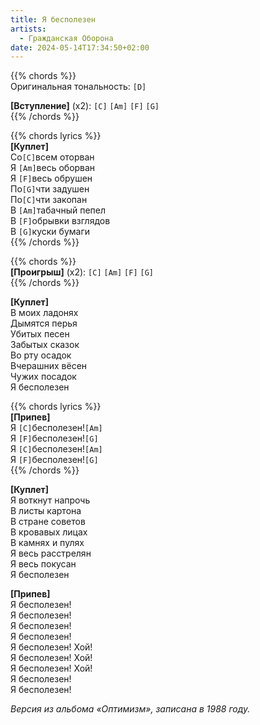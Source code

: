 ```yaml
---
title: Я бесполезен
artists: 
  - Гражданская Оборона
date: 2024-05-14T17:34:50+02:00
---
```


{{% chords %}}  
Оригинальная тональность: `[D]`  
  
**[Вступление]** (х2): `[C]` `[Am]` `[F]` `[G]`  
{{% /chords %}}

{{% chords lyrics %}}  
**[Куплет]**  
Со`[C]`всем оторван  
Я `[Am]`весь оборван  
Я `[F]`весь обрушен  
По`[G]`чти задушен  
По`[C]`чти закопан  
В `[Am]`табачный пепел  
В `[F]`обрывки взглядов  
В `[G]`куски бумаги  
{{% /chords %}}  

{{% chords %}}  
**[Проигрыш]** (x2): `[C]` `[Am]` `[F]` `[G]`  
{{% /chords %}}  

**[Куплет]**  
В моих ладонях  
Дымятся перья  
Убитых песен  
Забытых сказок  
Во рту осадок  
Вчерашних вёсен  
Чужих посадок  
Я бесполезен  

{{% chords lyrics %}}  
**[Припев]**  
Я `[C]`бесполезен!`[Am]`  
Я `[F]`бесполезен!`[G]`  
Я `[C]`бесполезен!`[Am]`  
Я `[F]`бесполезен!`[G]`  
{{% /chords %}}  

**[Куплет]**  
Я воткнут напрочь  
В листы картона  
В стране советов  
В кровавых лицах  
В камнях и пулях  
Я весь расстрелян  
Я весь покусан  
Я бесполезен  

**[Припев]**  
Я бесполезен!  
Я бесполезен!  
Я бесполезен!  
Я бесполезен!  
Я бесполезен! Хой!  
Я бесполезен! Хой!  
Я бесполезен! Хой!  
Я бесполезен!  
Я бесполезен!  

_Версия из альбома «Оптимизм», записана в 1988 году._
